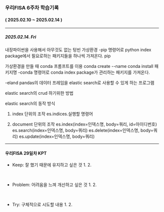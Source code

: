 ### 우리FISA 6주차 학습기록
#### ( 2025.02.10 ~ 2025.02.14 )
***
##### 2025.02.14. Fri

내장파이썬을 사용해서 아무것도 없는 텅빈 가상환경
-pip 명령어로 python index package에서 필요로하는 패키지들을 하나씩 가져온다.
pip 


가상환경을 만들 때 conda 프롬프트를 이용
conda create --name
conda install 패키지명
-conda 명령어로 conda index package가 관리하는 패키지를 가져온다.

-eland
pandas의 데이터 프레임을 elastic search로 사용할 수 있게 하는 프로그램


elastic search의 crud 하기위한 방법

elastic search의 동작 방식
1. index 단위의 조작
es.indices.실행할 명령어

2. document 단위의 조작
es.index(index=인덱스명, body=쿼리, id=아이디번호)
es.search(index=인덱스명, body=쿼리)
es.delete(index=인덱스명, body=쿼리)
es.update(index=인덱스명, body=쿼리)

***
#### 우리FISA 29일차 KPT

- Keep: 잘 했기 때문에 유지하고 싶은 것
    1. 
    2. 

<br>

- Problem: 어려움을 느껴 개선하고 싶은 것
    1. 
    2. 

<br>

- Try: 구체적으로 시도할 내용
    1. 
    2. 